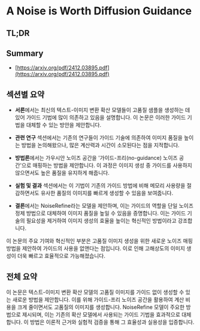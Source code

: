 # A Noise is Worth Diffusion Guidance
## TL;DR
## Summary
- [https://arxiv.org/pdf/2412.03895.pdf](https://arxiv.org/pdf/2412.03895.pdf)

## 섹션별 요약

- **서론**에서는 최신의 텍스트-이미지 변환 확산 모델들이 고품질 샘플을 생성하는 데 있어 가이드 기법에 많이 의존하고 있음을 설명합니다. 이 논문은 이러한 가이드 기법을 대체할 수 있는 방안을 제안합니다.

- **관련 연구** 섹션에서는 기존의 연구들이 가이드 기술에 의존하여 이미지 품질을 높이는 방법을 논의해왔으나, 많은 계산력과 시간이 소모된다는 점을 지적합니다.

- **방법론**에서는 가우시안 노이즈 공간을 '가이드-프리(no-guidance) 노이즈 공간'으로 매핑하는 방법을 제안합니다. 이 과정은 이미지 생성 중 가이드를 사용하지 않으면서도 높은 품질을 유지하게 해줍니다.

- **실험 및 결과** 섹션에서는 이 기법이 기존의 가이드 방법에 비해 메모리 사용량을 절감하면서도 유사한 품질의 이미지를 빠르게 생성할 수 있음을 보여줍니다.

- **결론**에서는 NoiseRefine라는 모델을 제안하며, 이는 가이드의 역할을 단일 노이즈 정제 방법으로 대체하여 이미지 품질을 높일 수 있음을 증명합니다. 이는 가이드 기술의 필요성을 제거하여 이미지 생성의 효율을 높이는 혁신적인 방법이라고 강조합니다.

이 논문의 주요 기여와 혁신적인 부분은 고품질 이미지 생성을 위한 새로운 노이즈 매핑 방법을 제안하여 가이드의 사용을 없앤다는 점입니다. 이로 인해 고해상도의 이미지 생성이 더욱 빠르고 효율적으로 가능해졌습니다.

## 전체 요약
이 논문은 텍스트-이미지 변환 확산 모델의 고품질 이미지를 가이드 없이 생성할 수 있는 새로운 방법을 제안합니다. 이를 위해 가이드-프리 노이즈 공간을 활용하여 계산 비용을 크게 줄이면서도 고품질의 이미지를 생성합니다. NoiseRefine 모델이 주요한 방법으로 제시되며, 이는 기존의 확산 모델에서 사용되는 가이드 기법을 효과적으로 대체합니다. 이 방법은 이론적 근거와 실험적 검증을 통해 그 효율성과 실용성을 입증합니다.